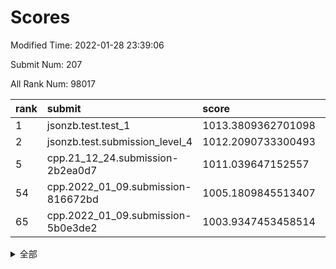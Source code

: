 # Scores

Modified Time: 2022-01-28 23:39:06

Submit Num: 207

All Rank Num: 98017

| rank |               submit               |       score        |       sigma        | pk_num |
| :--- | :--------------------------------- | :----------------- | :----------------- | :----- |
| 1    | jsonzb.test.test_1                 | 1013.3809362701098 | 0.8194855915320044 | 1891   |
| 2    | jsonzb.test.submission_level_4     | 1012.2090733300493 | 0.8138789395957662 | 1897   |
| 5    | cpp.21_12_24.submission-2b2ea0d7   | 1011.039647152557  | 0.7640436442224429 | 1889   |
| 54   | cpp.2022_01_09.submission-816672bd | 1005.1809845513407 | 0.7241653955865504 | 1900   |
| 65   | cpp.2022_01_09.submission-5b0e3de2 | 1003.9347453458514 | 0.7095745391625323 | 1896   |


<details>
<summary>全部</summary>

| rank |                 submit                 |       score        |       sigma        | pk_num |
| :--- | :------------------------------------- | :----------------- | :----------------- | :----- |
| 1    | jsonzb.test.test_1                     | 1013.3809362701098 | 0.8194855915320044 | 1891   |
| 2    | jsonzb.test.submission_level_4         | 1012.2090733300493 | 0.8138789395957662 | 1897   |
| 3    | gobigger.level_3.submission_level_3_2  | 1011.3599302132208 | 0.7620315534505256 | 1891   |
| 4    | gobigger.level_3.submission_level_3_40 | 1011.0651821066746 | 0.7801202939249875 | 1893   |
| 5    | cpp.21_12_24.submission-2b2ea0d7       | 1011.039647152557  | 0.7640436442224429 | 1889   |
| 6    | gobigger.level_3.submission_level_3_9  | 1010.9586062828371 | 0.7551063544732256 | 1899   |
| 7    | gobigger.level_3.submission_level_3_5  | 1010.9542898014525 | 0.7612815051761594 | 1897   |
| 8    | gobigger.level_3.submission_level_3_32 | 1010.9059369085026 | 0.7615634919010996 | 1899   |
| 9    | gobigger.level_3.submission_level_3_19 | 1010.7625149431328 | 0.7843007867666437 | 1890   |
| 10   | gobigger.level_3.submission_level_3_42 | 1010.5861065767795 | 0.7726914211199024 | 1888   |
| 11   | gobigger.level_3.submission_level_3_27 | 1010.57773578438   | 0.7623383272607677 | 1896   |
| 12   | gobigger.level_3.submission_level_3_46 | 1010.5308072248068 | 0.7487505141060071 | 1893   |
| 13   | gobigger.level_3.submission_level_3_15 | 1010.4746565015176 | 0.7659109486957932 | 1892   |
| 14   | gobigger.level_3.submission_level_3_20 | 1010.4526463764898 | 0.7730364889793234 | 1890   |
| 15   | gobigger.level_3.submission_level_3_6  | 1010.4164724210428 | 0.7769875903714852 | 1897   |
| 16   | gobigger.level_3.submission_level_3_26 | 1010.3591395534497 | 0.7591956039683287 | 1899   |
| 17   | gobigger.level_3.submission_level_3_23 | 1010.2695655964408 | 0.7360495095444243 | 1893   |
| 18   | gobigger.level_3.submission_level_3_38 | 1010.0860835445806 | 0.7652418496521546 | 1895   |
| 19   | gobigger.level_3.submission_level_3_13 | 1010.0325162368276 | 0.7502232652638272 | 1892   |
| 20   | gobigger.level_3.submission_level_3_31 | 1010.0220710465451 | 0.7607146719677195 | 1896   |
| 21   | gobigger.level_3.submission_level_3_49 | 1010.013729873187  | 0.7526604583921732 | 1894   |
| 22   | gobigger.level_3.submission_level_3_14 | 1009.9794524242518 | 0.7743837578786236 | 1893   |
| 23   | gobigger.level_3.submission_level_3_47 | 1009.9178905113329 | 0.7623176579167449 | 1891   |
| 24   | gobigger.level_3.submission_level_3_17 | 1009.8538323565581 | 0.7725052127198618 | 1895   |
| 25   | gobigger.level_3.submission_level_3_48 | 1009.8489339698058 | 0.7380754562248538 | 1897   |
| 26   | gobigger.level_3.submission_level_3_10 | 1009.8464001879355 | 0.7541665898035477 | 1892   |
| 27   | gobigger.level_3.submission_level_3_7  | 1009.8112407664985 | 0.7718147236258106 | 1888   |
| 28   | gobigger.level_3.submission_level_3_0  | 1009.7906143262004 | 0.760242542634237  | 1895   |
| 29   | gobigger.level_3.submission_level_3_18 | 1009.7403708649532 | 0.7581219349293454 | 1896   |
| 30   | gobigger.level_3.submission_level_3_1  | 1009.7113943419625 | 0.7694507842193793 | 1894   |
| 31   | gobigger.level_3.submission_level_3_3  | 1009.6494668289339 | 0.7472927455811764 | 1895   |
| 32   | gobigger.level_3.submission_level_3_37 | 1009.6424198216175 | 0.7469708555865384 | 1896   |
| 33   | gobigger.level_3.submission_level_3_35 | 1009.600320558574  | 0.7711071214044671 | 1886   |
| 34   | gobigger.level_3.submission_level_3_36 | 1009.4704883220636 | 0.7539983943639388 | 1892   |
| 35   | gobigger.level_3.submission_level_3_8  | 1009.4444284651983 | 0.736009810702756  | 1895   |
| 36   | gobigger.level_3.submission_level_3_11 | 1009.4272191959251 | 0.7607362744554985 | 1896   |
| 37   | gobigger.level_3.submission_level_3_39 | 1009.4208503808411 | 0.7632733734232342 | 1896   |
| 38   | gobigger.level_3.submission_level_3_34 | 1009.3661484316201 | 0.7399500751441872 | 1899   |
| 39   | gobigger.level_3.submission_level_3_21 | 1009.3640639509081 | 0.7473250970571451 | 1892   |
| 40   | gobigger.level_3.submission_level_3_45 | 1009.3248025946332 | 0.7591162829428937 | 1895   |
| 41   | gobigger.level_3.submission_level_3_12 | 1009.268683336193  | 0.742435739376112  | 1896   |
| 42   | gobigger.level_3.submission_level_3_44 | 1009.2031513121462 | 0.7635692961971713 | 1893   |
| 43   | gobigger.level_3.submission_level_3_30 | 1009.1277187492367 | 0.7304760406020813 | 1893   |
| 44   | gobigger.level_3.submission_level_3_25 | 1009.1260990327561 | 0.7478293179036559 | 1896   |
| 45   | gobigger.level_3.submission_level_3_24 | 1008.9787421702143 | 0.7455571194478495 | 1887   |
| 46   | gobigger.level_3.submission_level_3_33 | 1008.9564536441102 | 0.7460566482848153 | 1901   |
| 47   | gobigger.level_3.submission_level_3_16 | 1008.9332302146427 | 0.7841934660374806 | 1893   |
| 48   | gobigger.level_3.submission_level_3_41 | 1008.9327014731515 | 0.7489559542993977 | 1901   |
| 49   | gobigger.level_3.submission_level_3_29 | 1008.9097530045124 | 0.7422667719910321 | 1889   |
| 50   | gobigger.level_3.submission_level_3_28 | 1008.8095768955737 | 0.7337164438548868 | 1894   |
| 51   | gobigger.level_3.submission_level_3_43 | 1008.7889814749121 | 0.7451570233267006 | 1895   |
| 52   | gobigger.level_3.submission_level_3_4  | 1008.7795985461969 | 0.7426113340611182 | 1896   |
| 53   | gobigger.level_3.submission_level_3_22 | 1008.6970696862238 | 0.7622362174974089 | 1890   |
| 54   | cpp.2022_01_09.submission-816672bd     | 1005.1809845513407 | 0.7241653955865504 | 1900   |
| 55   | gobigger.level_1.submission_level_1_19 | 1004.629976292973  | 0.7190286698932877 | 1892   |
| 56   | gobigger.level_1.submission_level_1_29 | 1004.575521240093  | 0.7114314235617785 | 1895   |
| 57   | gobigger.level_1.submission_level_1_17 | 1004.3770979061459 | 0.7140470835672973 | 1891   |
| 58   | gobigger.level_1.submission_level_1_6  | 1004.261408819129  | 0.7253509452070555 | 1893   |
| 59   | gobigger.level_1.submission_level_1_33 | 1004.1245055926757 | 0.7219016677606758 | 1897   |
| 60   | gobigger.level_1.submission_level_1_16 | 1004.1113742766069 | 0.7176157080532354 | 1896   |
| 61   | gobigger.level_1.submission_level_1_7  | 1004.072063422704  | 0.7246286474009037 | 1897   |
| 62   | gobigger.level_1.submission_level_1_28 | 1004.0640259081848 | 0.7046712255438561 | 1891   |
| 63   | gobigger.level_1.submission_level_1_36 | 1003.9520359151971 | 0.7151547173106255 | 1891   |
| 64   | gobigger.level_1.submission_level_1_46 | 1003.9427022342509 | 0.7141324238836947 | 1893   |
| 65   | cpp.2022_01_09.submission-5b0e3de2     | 1003.9347453458514 | 0.7095745391625323 | 1896   |
| 66   | gobigger.level_1.submission_level_1_0  | 1003.9002909818513 | 0.7050380008077911 | 1893   |
| 67   | gobigger.level_1.submission_level_1_32 | 1003.8669899147704 | 0.7139628127694877 | 1890   |
| 68   | gobigger.level_1.submission_level_1_5  | 1003.850234473964  | 0.7281280140440163 | 1894   |
| 69   | gobigger.level_1.submission_level_1_9  | 1003.8385341823712 | 0.7336546777479509 | 1895   |
| 70   | gobigger.level_1.submission_level_1_21 | 1003.7878849307652 | 0.7281941000961623 | 1893   |
| 71   | gobigger.level_1.submission_level_1_37 | 1003.772449724907  | 0.7076863424130361 | 1896   |
| 72   | gobigger.level_1.submission_level_1_20 | 1003.7400389065789 | 0.716185200472369  | 1892   |
| 73   | gobigger.level_1.submission_level_1_38 | 1003.6368200197456 | 0.7079424156484636 | 1896   |
| 74   | gobigger.level_1.submission_level_1_43 | 1003.6241711166672 | 0.7170543064130146 | 1893   |
| 75   | gobigger.level_1.submission_level_1_26 | 1003.545598209408  | 0.7236781244740429 | 1896   |
| 76   | gobigger.level_1.submission_level_1_44 | 1003.5201272701212 | 0.7174183033239357 | 1896   |
| 77   | gobigger.level_1.submission_level_1_45 | 1003.4631381004478 | 0.7215382838859772 | 1894   |
| 78   | gobigger.level_1.submission_level_1_2  | 1003.4087523964964 | 0.7346885525123678 | 1896   |
| 79   | gobigger.level_1.submission_level_1_30 | 1003.3746664436779 | 0.7295010155207894 | 1897   |
| 80   | gobigger.level_1.submission_level_1_25 | 1003.3438609092589 | 0.7156723939954872 | 1893   |
| 81   | gobigger.level_1.submission_level_1_15 | 1003.3418938353057 | 0.7147886330611797 | 1897   |
| 82   | gobigger.level_1.submission_level_1_48 | 1003.3055258846363 | 0.7213343539757804 | 1895   |
| 83   | gobigger.level_1.submission_level_1_11 | 1003.183965941971  | 0.7195046593605273 | 1892   |
| 84   | gobigger.level_1.submission_level_1_13 | 1003.1212388024849 | 0.7146593740295927 | 1891   |
| 85   | gobigger.level_1.submission_level_1_1  | 1003.0568386111759 | 0.7168550316757482 | 1895   |
| 86   | gobigger.level_1.submission_level_1_35 | 1003.0333297928231 | 0.7071705891444521 | 1896   |
| 87   | gobigger.level_1.submission_level_1_14 | 1002.9491851833035 | 0.7103616902533088 | 1892   |
| 88   | gobigger.level_1.submission_level_1_18 | 1002.9261937731726 | 0.7088438853648583 | 1892   |
| 89   | gobigger.level_1.submission_level_1_42 | 1002.9116071095808 | 0.7159024684035535 | 1887   |
| 90   | gobigger.level_1.submission_level_1_12 | 1002.8554397975241 | 0.7131879845994982 | 1898   |
| 91   | gobigger.level_1.submission_level_1_22 | 1002.7479444116669 | 0.7093106791972689 | 1891   |
| 92   | gobigger.level_1.submission_level_1_23 | 1002.7264327797636 | 0.7120308048671854 | 1890   |
| 93   | gobigger.level_1.submission_level_1_34 | 1002.6641495757539 | 0.7108390794076731 | 1900   |
| 94   | gobigger.level_1.submission_level_1_27 | 1002.6317574032763 | 0.7074551400758747 | 1896   |
| 95   | gobigger.level_1.submission_level_1_40 | 1002.6064144266667 | 0.705489382735846  | 1892   |
| 96   | gobigger.level_1.submission_level_1_3  | 1002.5702835058902 | 0.7188143019446266 | 1888   |
| 97   | gobigger.level_1.submission_level_1_31 | 1002.4525146154747 | 0.7311637795934787 | 1896   |
| 98   | gobigger.level_1.submission_level_1_41 | 1002.4006340960015 | 0.7195297902687713 | 1899   |
| 99   | gobigger.level_1.submission_level_1_47 | 1002.371244857402  | 0.7139504159528846 | 1894   |
| 100  | gobigger.level_1.submission_level_1_10 | 1002.2042925146042 | 0.7218465118664485 | 1889   |
| 101  | gobigger.level_1.submission_level_1_39 | 1002.133861812879  | 0.7074299965170884 | 1894   |
| 102  | gobigger.level_1.submission_level_1_49 | 1002.1181503452236 | 0.7098664489830837 | 1896   |
| 103  | gobigger.level_1.submission_level_1_8  | 1001.9818345887697 | 0.7097246045942388 | 1887   |
| 104  | gobigger.level_1.submission_level_1_24 | 1001.8801589054185 | 0.7111784020105245 | 1892   |
| 105  | gobigger.level_1.submission_level_1_4  | 1001.5856570494195 | 0.7140102819584677 | 1892   |
| 106  | gobigger.random.submission_random_21   | 997.1716368295359  | 0.700687380458482  | 1898   |
| 107  | gobigger.random.submission_random_38   | 997.1173384200918  | 0.6974063378633638 | 1893   |
| 108  | gobigger.random.submission_random_23   | 997.0707367133507  | 0.7009775810851074 | 1896   |
| 109  | gobigger.random.submission_random_41   | 996.9971150248166  | 0.7042116528473585 | 1895   |
| 110  | gobigger.random.submission_random_8    | 996.9672341299236  | 0.7015270307788243 | 1894   |
| 111  | gobigger.random.submission_random_29   | 996.8389903578801  | 0.7096860056093159 | 1896   |
| 112  | gobigger.random.submission_random_7    | 996.8111640647767  | 0.7116416614445139 | 1896   |
| 113  | gobigger.random.submission_random_10   | 996.6320283676379  | 0.7022120061936604 | 1895   |
| 114  | gobigger.random.submission_random_39   | 996.6087611098873  | 0.7071667102661046 | 1890   |
| 115  | gobigger.random.submission_random_17   | 996.5629627624852  | 0.7165780133974994 | 1895   |
| 116  | gobigger.random.submission_random_14   | 996.4857504455083  | 0.7082597453358521 | 1895   |
| 117  | gobigger.random.submission_random_34   | 996.4062968822748  | 0.7054121572668981 | 1891   |
| 118  | gobigger.random.submission_random_22   | 996.3806556196209  | 0.713569251123526  | 1890   |
| 119  | gobigger.random.submission_random_37   | 996.3597742496461  | 0.7072985214662165 | 1892   |
| 120  | gobigger.random.submission_random_35   | 996.3296544930404  | 0.7043415267780548 | 1898   |
| 121  | gobigger.random.submission_random_16   | 996.3040491888214  | 0.7070110253245483 | 1891   |
| 122  | gobigger.random.submission_random_26   | 996.2636577950151  | 0.6993072376158231 | 1889   |
| 123  | gobigger.random.submission_random_9    | 996.2400318325151  | 0.7123213945247543 | 1898   |
| 124  | gobigger.random.submission_random_45   | 996.197520533553   | 0.691849920750855  | 1895   |
| 125  | gobigger.random.submission_random_28   | 996.154648841802   | 0.699850841666043  | 1893   |
| 126  | gobigger.random.submission_random_43   | 996.0968769507642  | 0.700610099939609  | 1896   |
| 127  | gobigger.random.submission_random_36   | 996.0715113537893  | 0.7090969295676004 | 1890   |
| 128  | gobigger.random.submission_random_49   | 996.0658091519898  | 0.7164532446424672 | 1896   |
| 129  | gobigger.random.submission_random_12   | 996.0630006734286  | 0.6966014343211981 | 1899   |
| 130  | gobigger.random.submission_random_18   | 996.0479672074607  | 0.7169121587914747 | 1891   |
| 131  | gobigger.random.submission_random_24   | 996.0008960970106  | 0.707748847008992  | 1887   |
| 132  | gobigger.random.submission_random_11   | 995.9844401828423  | 0.6995366860235949 | 1892   |
| 133  | gobigger.random.submission_random_19   | 995.975300533502   | 0.7154918673017607 | 1891   |
| 134  | gobigger.random.submission_random_0    | 995.9295295678263  | 0.7172432915604963 | 1893   |
| 135  | gobigger.random.submission_random_15   | 995.8871823725656  | 0.7016077943434631 | 1896   |
| 136  | gobigger.random.submission_random_47   | 995.865102280201   | 0.7052553923105174 | 1891   |
| 137  | gobigger.random.submission_random_30   | 995.8336584920334  | 0.7089126074397727 | 1896   |
| 138  | gobigger.random.submission_random_27   | 995.7869232557506  | 0.7107953103363749 | 1897   |
| 139  | gobigger.random.submission_random_44   | 995.776342419352   | 0.7009392597108257 | 1902   |
| 140  | gobigger.random.submission_random_46   | 995.6295045533004  | 0.7107900981489107 | 1896   |
| 141  | gobigger.random.submission_random_6    | 995.6212336384993  | 0.7112251893576558 | 1896   |
| 142  | gobigger.random.submission_random_13   | 995.5319288726712  | 0.7195309017702048 | 1895   |
| 143  | gobigger.random.submission_random_2    | 995.5011548335971  | 0.728282118786334  | 1897   |
| 144  | gobigger.random.submission_random_3    | 995.4670954795914  | 0.7050117620645475 | 1895   |
| 145  | gobigger.random.submission_random_31   | 995.3293417514576  | 0.7007646929586818 | 1894   |
| 146  | gobigger.random.submission_random_4    | 995.3149050009162  | 0.7220189972797577 | 1896   |
| 147  | gobigger.random.submission_random_32   | 995.2452050046621  | 0.716083188771739  | 1889   |
| 148  | gobigger.random.submission_random_20   | 995.228714143285   | 0.7068698149714561 | 1896   |
| 149  | gobigger.random.submission_random_33   | 995.1722096470727  | 0.7112314415795562 | 1894   |
| 150  | gobigger.random.submission_random_5    | 995.1626351004219  | 0.711089596808451  | 1890   |
| 151  | gobigger.random.submission_random_25   | 995.0503422406169  | 0.7187932997010703 | 1903   |
| 152  | gobigger.random.submission_random_42   | 994.9980250786108  | 0.7185012099428709 | 1893   |
| 153  | gobigger.random.submission_random_1    | 994.9484960736139  | 0.712436334037826  | 1890   |
| 154  | gobigger.random.submission_random_40   | 994.4283517814135  | 0.7186166601077342 | 1891   |
| 155  | gobigger.random.submission_random_48   | 994.3413554800636  | 0.7245739939454159 | 1891   |
| 156  | gobigger.level_2.submission_level_2_32 | 994.2154251577876  | 0.7299186310442882 | 1894   |
| 157  | gobigger.level_2.submission_level_2_23 | 993.790121008261   | 0.7395110155176418 | 1895   |
| 158  | gobigger.level_2.submission_level_2_6  | 993.7202009422502  | 0.7373955298685656 | 1896   |
| 159  | gobigger.level_2.submission_level_2_0  | 993.3571996904673  | 0.7407970366642851 | 1893   |
| 160  | gobigger.level_2.submission_level_2_46 | 993.3558543913562  | 0.7165777660103838 | 1896   |
| 161  | gobigger.level_2.submission_level_2_14 | 993.0853340570563  | 0.7525235551989147 | 1895   |
| 162  | gobigger.level_2.submission_level_2_1  | 993.040187398774   | 0.7368168311141947 | 1896   |
| 163  | gobigger.level_2.submission_level_2_49 | 992.7994075093412  | 0.7397799533696654 | 1892   |
| 164  | gobigger.level_2.submission_level_2_25 | 992.7923269212079  | 0.7447836865064118 | 1897   |
| 165  | gobigger.level_2.submission_level_2_3  | 992.6896799442096  | 0.7462910794428033 | 1896   |
| 166  | gobigger.level_2.submission_level_2_15 | 992.644487636804   | 0.7681370719017465 | 1894   |
| 167  | gobigger.level_2.submission_level_2_12 | 992.6336778383386  | 0.7471774272833628 | 1894   |
| 168  | gobigger.level_2.submission_level_2_35 | 992.4753159310224  | 0.7317770210894753 | 1895   |
| 169  | gobigger.level_2.submission_level_2_24 | 992.4476587543228  | 0.747543761543894  | 1892   |
| 170  | gobigger.level_2.submission_level_2_5  | 992.4399172406225  | 0.733949935401349  | 1895   |
| 171  | gobigger.level_2.submission_level_2_40 | 992.4229426524491  | 0.7493891061174087 | 1895   |
| 172  | gobigger.level_2.submission_level_2_4  | 992.3996979618515  | 0.7493717725552612 | 1894   |
| 173  | gobigger.level_2.submission_level_2_39 | 992.3815639861881  | 0.7637586747872962 | 1894   |
| 174  | gobigger.level_2.submission_level_2_18 | 992.337621222105   | 0.7406305164766799 | 1893   |
| 175  | gobigger.level_2.submission_level_2_30 | 992.3055990220051  | 0.74588714155999   | 1897   |
| 176  | gobigger.level_2.submission_level_2_9  | 992.2168687844844  | 0.7315757978559743 | 1895   |
| 177  | gobigger.level_2.submission_level_2_48 | 992.1901045997462  | 0.7343929802408466 | 1891   |
| 178  | gobigger.level_2.submission_level_2_26 | 992.1485383200504  | 0.726240084738073  | 1893   |
| 179  | gobigger.level_2.submission_level_2_42 | 992.1420369158814  | 0.7496826272034209 | 1891   |
| 180  | gobigger.level_2.submission_level_2_27 | 992.101951739227   | 0.737693766817702  | 1892   |
| 181  | gobigger.level_2.submission_level_2_38 | 992.0639039738194  | 0.7315347590787128 | 1899   |
| 182  | gobigger.level_2.submission_level_2_41 | 992.0589124584593  | 0.7415872538287698 | 1896   |
| 183  | gobigger.level_2.submission_level_2_19 | 992.034377503107   | 0.744751660809006  | 1894   |
| 184  | gobigger.level_2.submission_level_2_22 | 992.0215330417371  | 0.7588450428322701 | 1896   |
| 185  | gobigger.level_2.submission_level_2_11 | 992.0021908073485  | 0.7635464289024946 | 1894   |
| 186  | gobigger.level_2.submission_level_2_47 | 991.9965810387084  | 0.7396557492758371 | 1900   |
| 187  | gobigger.level_2.submission_level_2_44 | 991.9614469292796  | 0.7417754239532112 | 1890   |
| 188  | gobigger.level_2.submission_level_2_29 | 991.9341342322834  | 0.7503603057766355 | 1893   |
| 189  | gobigger.level_2.submission_level_2_36 | 991.9243824646969  | 0.7445531665367732 | 1892   |
| 190  | gobigger.level_2.submission_level_2_17 | 991.8612405885698  | 0.7418744499595589 | 1896   |
| 191  | gobigger.level_2.submission_level_2_21 | 991.6448733003641  | 0.7593788769337798 | 1900   |
| 192  | gobigger.level_2.submission_level_2_37 | 991.5954279044512  | 0.7465686032945426 | 1891   |
| 193  | gobigger.level_2.submission_level_2_31 | 991.590793993584   | 0.7501651808870247 | 1893   |
| 194  | gobigger.level_2.submission_level_2_43 | 991.4925766486675  | 0.7564749845975897 | 1897   |
| 195  | gobigger.level_2.submission_level_2_45 | 991.4877735356902  | 0.7491323874928992 | 1902   |
| 196  | gobigger.level_2.submission_level_2_7  | 991.4329697361076  | 0.7567303804436302 | 1891   |
| 197  | gobigger.level_2.submission_level_2_13 | 991.4004572637403  | 0.7472286911393529 | 1899   |
| 198  | gobigger.level_2.submission_level_2_33 | 991.3416089223778  | 0.7499563631042405 | 1893   |
| 199  | gobigger.level_2.submission_level_2_8  | 991.2656052388229  | 0.7379950899598318 | 1894   |
| 200  | gobigger.level_2.submission_level_2_34 | 991.2241245244866  | 0.7405555729603603 | 1895   |
| 201  | gobigger.level_2.submission_level_2_10 | 990.97140991075    | 0.7537724432093413 | 1892   |
| 202  | gobigger.level_2.submission_level_2_16 | 990.960114436768   | 0.7520885289669165 | 1888   |
| 203  | gobigger.level_2.submission_level_2_20 | 990.7092726837797  | 0.7629682217343863 | 1895   |
| 204  | gobigger.level_2.submission_level_2_2  | 990.4742614399428  | 0.7522278109537203 | 1895   |
| 205  | gobigger.level_2.submission_level_2_28 | 990.3677216036058  | 0.7716041612955378 | 1893   |
| 206  | gobigger.none.submission_none_1        | 976.8029451600179  | 1.272307293805465  | 1893   |
| 207  | gobigger.none.submission_none_0        | 975.9113842748018  | 1.4147915963660531 | 1897   |

</details>